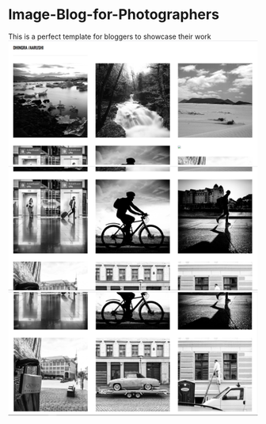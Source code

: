 # Image-Blog-for-Photographers
This is a perfect template for bloggers to showcase their work
![](ss1.PNG)
![](ss2.PNG)
![](ss3.PNG)
